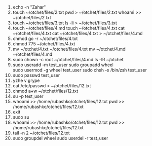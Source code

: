 1. echo -n "Zahar" 
2. touch ~/otchet/files/2.txt
   pwd > ~/otchet/files/2.txt
   whoami >> ~/otchet/files/2.txt
3. touch ~/otchet/files/3.txt
   ls -li > ~/otchet/files/3.txt 
4. touch ~/otchet/files/4.md
   touch ~/otchet/files/4.txt
   cat ~/otchet/files/4.txt 
   cat ~/otchet/files/4.txt > ~/otchet/files/4.md
5. chmod go -r ~/otchet/files/4.txt
6. chmod 775 ~/otchet/files/4.txt
7. mv ~/otchet/4.txt ~/otchet/files/4.txt 
   mv ~/otchet/4.md ~/otchet/files/4.md
8. sudo chown -c root ~/otchet/files/4.md
   ls -lR ~/otchet
9. sudo useradd -m test_user 
   sudo groupadd wheel   
   sudo usermod -g wheel test_user
   sudo chsh -s /bin/zsh test_user
10. sudo passwd test_user
11. yzhe v grype
12. cat /etc/passwd > ~/otchet/files/12.txt 
13. chmod a+w ~/otchet/files/12.txt
14. su -p test_user
15. whoami >> /home/rubashko/otchet/files/12.txt
    pwd >> /home/rubashko/otchet/files/12.txt
16. exit
17. sudo su 
18. whoami >> /home/rubashko/otchet/files/12.txt
    pwd >> /home/rubashko/otchet/files/12.txt
19. tail -n 2 ~/otchet/files/12.txt
20. sudo groupdel wheel
    sudo userdel -r test_user